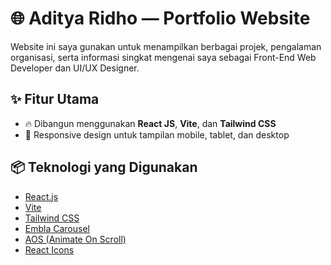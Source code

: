 # 🌐 Aditya Ridho — Portfolio Website

Website ini saya gunakan untuk menampilkan berbagai projek, pengalaman organisasi, serta informasi singkat mengenai saya sebagai Front-End Web Developer dan UI/UX Designer.

## ✨ Fitur Utama

- 🔥 Dibangun menggunakan **React JS**, **Vite**, dan **Tailwind CSS**
- 📱 Responsive design untuk tampilan mobile, tablet, dan desktop

## 📦 Teknologi yang Digunakan

- [React.js](https://reactjs.org/)
- [Vite](https://vitejs.dev/)
- [Tailwind CSS](https://tailwindcss.com/)
- [Embla Carousel](https://www.embla-carousel.com/)
- [AOS (Animate On Scroll)](https://michalsnik.github.io/aos/)
- [React Icons](https://react-icons.github.io/react-icons/)
